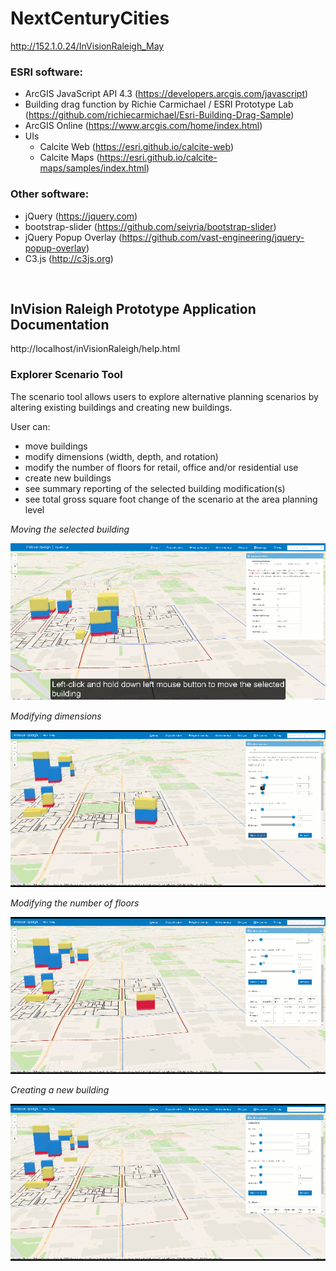 # NextCenturyCities

http://152.1.0.24/InVisionRaleigh_May

### ESRI software:
 * ArcGIS JavaScript API 4.3 (https://developers.arcgis.com/javascript)
 * Building drag function by Richie Carmichael / ESRI Prototype Lab (https://github.com/richiecarmichael/Esri-Building-Drag-Sample)
 * ArcGIS Online (https://www.arcgis.com/home/index.html)
 * UIs
   * Calcite Web (https://esri.github.io/calcite-web)
   * Calcite Maps (https://esri.github.io/calcite-maps/samples/index.html)
### Other software:
* jQuery (https://jquery.com)
* bootstrap-slider (https://github.com/seiyria/bootstrap-slider)
* jQuery Popup Overlay (https://github.com/vast-engineering/jquery-popup-overlay)
* C3.js (http://c3js.org) 

<br>

## InVision Raleigh Prototype Application Documentation

http://localhost/inVisionRaleigh/help.html

### Explorer Scenario Tool
The scenario tool allows users to explore alternative planning scenarios by altering existing buildings and creating new buildings.

User can:

* move buildings
* modify dimensions (width, depth, and rotation)
* modify the number of floors for retail, office and/or residential use
* create new buildings
* see summary reporting of the selected building modification(s)
* see total gross square foot change of the scenario at the area planning level

*Moving the selected building*

![Moving](img/move.gif)


*Modifying dimensions*

![Dimensions](img/dimensions.gif)


*Modifying the number of floors*

![Floors](img/floors.gif)


*Creating a new building*

![NewBuilding](img/new_building.gif)



